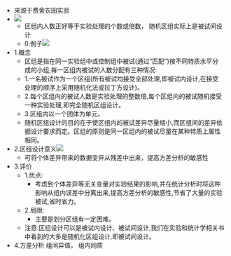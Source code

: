  - 来源于费舍农田实验
 - ![](https://api2.mubu.com/v3/document_image/2c0c1191-172f-41b4-9b24-0d210d401e96-3785873.jpg)
	- 区组内人数正好等于实验处理的个数或倍数， 随机区组实际上是被试间设计
	- 0.例子![](https://api2.mubu.com/v3/document_image/c6a577d2-fc71-4dca-b532-41e50902bc47-3785873.jpg)
- 1.概念
	- 区组是指在同一实验组中或控制组中被试(通过“匹配”)按不同特质水平分成的小组,每一区组内被试的人数分配有三种情况:
	- 1.一名被试作为一个区组(所有被试均接受全部处理,即被试内设计,在接受处理的顺序上采用随机化法或拉丁方设计)。
	- 2.每个区组内的被试人数是实验处理的整数倍,每个区组内的被试随机接受一种实验处理,即完全随机区组设计。
	- 3.区组内以一个团体为单元。
	- 随机区组设计的目的在于使区组内的被试差异尽量缩小,而区组间的差异依据设计要求而定。区组的原则是同一区组内的被试尽量在某种特质上属性相同。 			
- 2.区组设计意义![](https://api2.mubu.com/v3/document_image/2f014e7d-07e4-4c1c-ab39-363ba9cf165e-3785873.jpg)
	- 可将个体差异带来的数据变异从残差中出来，提高方差分析的敏感性
- 3.评价
	- 1.优点:
		- 考虑到个体差异等无关变量对实验结果的影响,并在统计分析时将这种影响从组内误差中分离出来,提高方差分析的敏感性,节省了大量的实验被试,省时省力。
	- 2.局限:
		- 主要是划分区组有一定困难。
	- 注意:区组设计可以是被试内设计、被试间设计,我们在实验和统计学相关书中看到的大多是随机化区组设计,即被试间设计。
- 4.方差分析
	组间异值， 组内同质
